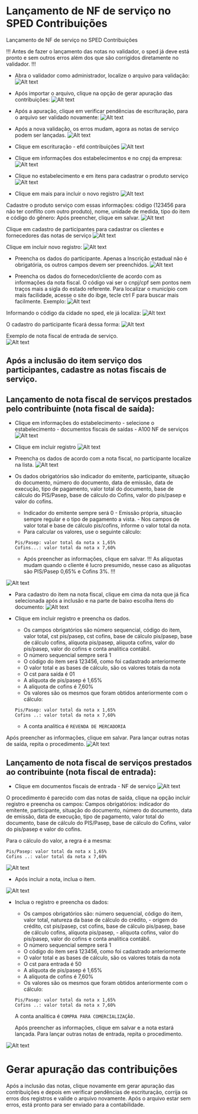 # Lançamento de NF de serviço no SPED Contribuições

Lançamento de NF de serviço no SPED Contribuições

!!!
Antes de fazer o lançamento das notas no validador, o sped já deve está pronto e sem outros erros além dos que são corrigidos diretamente no validador. 
!!!

- Abra o validador como administrador, localize o arquivo para validação:
![Alt text](../../assets/lancamento-nf-servico-sped-contribuicoes/01.png)

- Após importar o arquivo, clique na opção de gerar apuração das contribuições:
![Alt text](../../assets/lancamento-nf-servico-sped-contribuicoes/02.png)

- Após a apuração, clique em verificar pendências de escrituração, para o arquivo ser validado novamente:
![Alt text](../../assets/lancamento-nf-servico-sped-contribuicoes/03.png)

- Após a nova validação, os erros mudam, agora as notas de serviço podem ser lançadas.
![Alt text](../../assets/lancamento-nf-servico-sped-contribuicoes/04.png)

- Clique em escrituração - efd contribuições
![Alt text](../../assets/lancamento-nf-servico-sped-contribuicoes/05.png)

- Clique em informações dos estabelecimentos e no cnpj da empresa:
![Alt text](../../assets/lancamento-nf-servico-sped-contribuicoes/06.png)

- Clique no estabelecimento e em itens para cadastrar o produto serviço
![Alt text](../../assets/lancamento-nf-servico-sped-contribuicoes/07.png)

- Clique em mais para incluir o novo registro
![Alt text](../../assets/lancamento-nf-servico-sped-contribuicoes/08.png)

Cadastre o produto serviço com essas informações: código (123456 para não ter conflito com outro produto), nome, unidade de medida, tipo do item e código do gênero: 
Após preencher, clique em salvar.
![Alt text](../../assets/lancamento-nf-servico-sped-contribuicoes/09.png)

Clique em cadastro de participantes para cadastrar os clientes e fornecedores das notas de serviço
![Alt text](../../assets/lancamento-nf-servico-sped-contribuicoes/10.png)

Clique em incluir novo registro: 
![Alt text](../../assets/lancamento-nf-servico-sped-contribuicoes/11.png)

- Preencha os dados do participante. Apenas a Inscrição estadual não é obrigatória, os outros campos devem ser preenchidos.
![Alt text](../../assets/lancamento-nf-servico-sped-contribuicoes/12.png)

- Preencha os dados do fornecedor/cliente de acordo com as informações da nota fiscal. O código vai ser o cnpj/cpf sem pontos nem traços mais a sigla do estado referente. Para localizar o município com mais facilidade, acesse o site do ibge, tecle ctrl F para buscar mais facilmente. 
Exemplo: 
![Alt text](../../assets/lancamento-nf-servico-sped-contribuicoes/13.png)

Informando o código da cidade no sped, ele já localiza:
![Alt text](../../assets/lancamento-nf-servico-sped-contribuicoes/14.png)

O cadastro do participante ficará dessa forma:
![Alt text](../../assets/lancamento-nf-servico-sped-contribuicoes/15.png)

Exemplo de nota fiscal de entrada de serviço.  
![Alt text](../../assets/lancamento-nf-servico-sped-contribuicoes/16.png)

## Após a inclusão do item serviço dos participantes, cadastre as notas fiscais de serviço.

## Lançamento de nota fiscal de serviços prestados pelo contribuinte (nota fiscal de saída):
- Clique em informações do estabelecimento - selecione o estabelecimento - documentos fiscais de saídas - A100 NF de serviços 
![Alt text](../../assets/lancamento-nf-servico-sped-contribuicoes/17.png)


- Clique em incluir registro 
![Alt text](../../assets/lancamento-nf-servico-sped-contribuicoes/18.png)

- Preencha os dados de acordo com a nota fiscal, no participante localize na lista.
![Alt text](../../assets/lancamento-nf-servico-sped-contribuicoes/19.png)

- Os dados obrigatórios são indicador do emitente, participante, situação do documento, número do documento, data de emissão, data de execução, tipo de pagamento, valor total do documento, base de cálculo do PIS/Pasep, base de cálculo do Cofins, valor do pis/pasep e valor do cofins. 
    - Indicador do emitente sempre será 0 - Emissão própria, situação sempre regular e o tipo de pagamento a vista. - Nos campos de valor total e base de cálculo pis/cofins, informe o valor total da nota. 
    - Para calcular os valores, use o seguinte cálculo:
    ```
    Pis/Pasep: valor total da nota x 1,65%
    Cofins...: valor total da nota x 7,60%
    ```
    - Após preencher as informações, clique em salvar. 
    !!!
    As alíquotas mudam quando o cliente é lucro presumido, nesse caso as alíquotas são PIS/Pasep 0,65% e Cofins 3%. 
    !!!

![Alt text](../../assets/lancamento-nf-servico-sped-contribuicoes/20.png)


- Para cadastro do item na nota fiscal, clique em cima da nota que já fica selecionada após a inclusão e na parte de baixo escolha itens do documento:
![Alt text](../../assets/lancamento-nf-servico-sped-contribuicoes/21.png)


- Clique em incluir registro e preencha os dados. 
    - Os campos obrigatórios são número sequencial, código do item, valor total, cst pis/pasep, cst cofins, base de cálculo pis/pasep, base de cálculo cofins, alíquota pis/pasep, alíquota cofins, valor do pis/pasep, valor do cofins e conta analitica contábil. 
    - O número sequencial sempre será 1
    - O código do item será 123456, como foi cadastrado anteriormente
    - O valor total e as bases de cálculo, são os valores totais da nota
    - O cst para saída é 01
    - A alíquota de pis/pasep é 1,65%
    - A alíquota de cofins é 7,60% 
    - Os valores são os mesmos que foram obtidos anteriormente com o cálculo:
    ```
    Pis/Pasep: valor total da nota x 1,65%
    Cofins ..: valor total da nota x 7,60%
    ```
    - A conta analitica é `REVENDA DE MERCADORIA`

Após preencher as informações, clique em salvar. Para lançar outras notas de saída, repita o procedimento. 
![Alt text](../../assets/lancamento-nf-servico-sped-contribuicoes/22.png)

## Lançamento de nota fiscal de serviços prestados ao contribuinte (nota fiscal de entrada):

- Clique em documentos fiscais de entrada - NF de serviço 
![Alt text](../../assets/lancamento-nf-servico-sped-contribuicoes/23.png)

O procedimento é parecido com das notas de saída, clique na opção incluir registro e preencha os campos:
Campos obrigatórios: indicador do emitente, participante, situação do documento, número do documento, data de emissão, data de execução, tipo de pagamento, valor total do documento, base de cálculo do PIS/Pasep, base de cálculo do Cofins, valor do pis/pasep e valor do cofins.

Para o cálculo do valor, a regra é a mesma: 
```
Pis/Pasep: valor total da nota x 1,65%
Cofins ..: valor total da nota x 7,60%
```
![Alt text](../../assets/lancamento-nf-servico-sped-contribuicoes/24.png)

- Após incluir a nota, inclua o item. 

![Alt text](../../assets/lancamento-nf-servico-sped-contribuicoes/25.png)





- Inclua o registro e preencha os dados: 
    - Os campos obrigatórios são: número sequencial, código do item, valor total, natureza da base de cálculo do crédito, - origem do crédito, cst pis/pasep, cst cofins, base de cálculo pis/pasep, base de cálculo cofins, alíquota pis/pasep, - alíquota cofins, valor do pis/pasep, valor do cofins e conta analitica contábil. 
    - O número sequencial sempre será 1
    - O código do item será 123456, como foi cadastrado anteriormente
    - O valor total e as bases de cálculo, são os valores totais da nota
    - O cst para entrada é 50
    - A alíquota de pis/pasep é 1,65%
    - A alíquota de cofins é 7,60% 
    - Os valores são os mesmos que foram obtidos anteriormente com o cálculo:
    ```
    Pis/Pasep: valor total da nota x 1,65%
    Cofins ..: valor total da nota x 7,60%
    ```
    A conta analitica é `COMPRA PARA COMERCIALIZAÇÃO.`

    Após preencher as informações, clique em salvar e a nota estará lançada. Para lançar outras notas de entrada, repita o procedimento. 

![Alt text](../../assets/lancamento-nf-servico-sped-contribuicoes/26.png)


# Gerar apuração das contribuições

Após a inclusão das notas, clique novamente em gerar apuração das contribuições e depois em verificar pendências de escrituração, corrija os erros dos registros e valide o arquivo novamente. Após o arquivo estar sem erros, está pronto para ser enviado para a contabilidade. 
